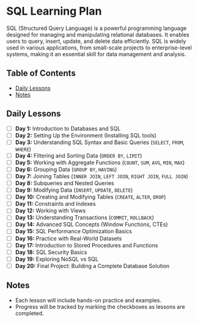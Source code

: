 # SQL Learning Plan

SQL (Structured Query Language) is a powerful programming language designed for managing and manipulating relational databases. It enables users to query, insert, update, and delete data efficiently. SQL is widely used in various applications, from small-scale projects to enterprise-level systems, making it an essential skill for data management and analysis.

## Table of Contents

-   [Daily Lessons](#daily-lessons)
-   [Notes](#notes)

## Daily Lessons

-   [ ] **Day 1:** Introduction to Databases and SQL
-   [ ] **Day 2:** Setting Up the Environment (Installing SQL tools)
-   [ ] **Day 3:** Understanding SQL Syntax and Basic Queries (`SELECT`, `FROM`, `WHERE`)
-   [ ] **Day 4:** Filtering and Sorting Data (`ORDER BY`, `LIMIT`)
-   [ ] **Day 5:** Working with Aggregate Functions (`COUNT`, `SUM`, `AVG`, `MIN`, `MAX`)
-   [ ] **Day 6:** Grouping Data (`GROUP BY`, `HAVING`)
-   [ ] **Day 7:** Joining Tables (`INNER JOIN`, `LEFT JOIN`, `RIGHT JOIN`, `FULL JOIN`)
-   [ ] **Day 8:** Subqueries and Nested Queries
-   [ ] **Day 9:** Modifying Data (`INSERT`, `UPDATE`, `DELETE`)
-   [ ] **Day 10:** Creating and Modifying Tables (`CREATE`, `ALTER`, `DROP`)
-   [ ] **Day 11:** Constraints and Indexes
-   [ ] **Day 12:** Working with Views
-   [ ] **Day 13:** Understanding Transactions (`COMMIT`, `ROLLBACK`)
-   [ ] **Day 14:** Advanced SQL Concepts (Window Functions, CTEs)
-   [ ] **Day 15:** SQL Performance Optimization Basics
-   [ ] **Day 16:** Practice with Real-World Datasets
-   [ ] **Day 17:** Introduction to Stored Procedures and Functions
-   [ ] **Day 18:** SQL Security Basics
-   [ ] **Day 19:** Exploring NoSQL vs SQL
-   [ ] **Day 20:** Final Project: Building a Complete Database Solution

## Notes

-   Each lesson will include hands-on practice and examples.
-   Progress will be tracked by marking the checkboxes as lessons are completed.
